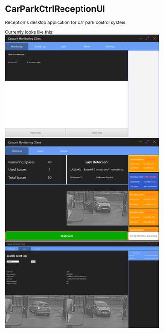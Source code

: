# CarParkCtrlReceptionUI
Reception's desktop application for car park control system

Currently looks like this:
![Previous render](https://github.com/Chaitran77/CarParkCtrlReceptionUI/blob/master/latest2.png?raw=true)
![Latest render](https://github.com/Chaitran77/carpark-monitoring-system-misc/blob/main/tests/authorised_vehicle_among_unauthorised.png?raw=true)
![Latest search render](https://github.com/Chaitran77/carpark-monitoring-system-misc/blob/main/tests/single-plate-search-selected.png?raw=true)
